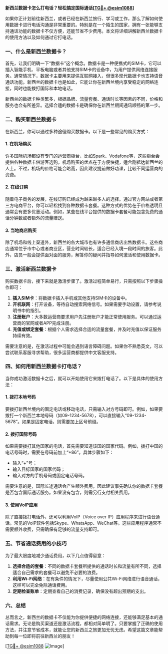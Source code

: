 **新西兰数据卡怎么打电话？轻松搞定国际通话[[TG💪+ @esim1088](https://t.me/s/esim1088)]**

如果你正计划前往新西兰，或者已经在新西兰旅行、学习或工作，那么了解如何使用数据卡进行电话沟通是非常重要的。特别是在一个陌生的国家，拥有一张能够支持通话功能的数据卡不仅方便，还能节省不少费用。本文将详细讲解新西兰数据卡的使用方法以及如何通过它打电话。

### 一、什么是新西兰数据卡？

首先，让我们明确一下“数据卡”这个概念。数据卡是一种便携式的SIM卡，它可以插入智能手机、平板电脑或者其他支持SIM卡的设备中，为用户提供网络连接服务。通常情况下，数据卡主要用来提供互联网接入，但很多现代数据卡也支持语音通话功能。新西兰的数据卡也是如此，它能让你在新西兰境内享受稳定的网络连接，同时也能拨打国际和本地电话。

新西兰的数据卡种类繁多，根据品牌、流量套餐、通话时长等因素的不同，价格和服务也会有所差异。选择合适的数据卡是确保你在新西兰期间通讯顺畅的第一步。

### 二、购买新西兰数据卡

在新西兰，你可以通过多种途径购买数据卡。以下是一些常见的购买方式：

#### 1. 在机场购买

许多国际机场都设有专门的运营商柜台，比如Spark、Vodafone等，这些柜台会提供各种数据卡供游客选购。机场购买的优点在于方便快捷，适合刚抵达新西兰的人士。不过，机场的价格可能会略高，因此建议提前做好功课，比较不同运营商的资费。

#### 2. 在线订购

随着电子商务的发展，在线订购已经成为越来越多人的选择。通过官方网站或者第三方电商平台，你可以轻松找到各种数据卡套餐。这种方式的优势在于价格透明且通常会有更多优惠活动。例如，某些在线平台提供的数据卡套餐可能包含免费的通话分钟数或者额外的流量赠送。

#### 3. 当地商店购买

除了机场和线上渠道外，新西兰的各大城市也有许多通信商店出售数据卡。这些商店通常位于市中心或者商业区，营业时间较长，适合已经入境一段时间的旅客。此外，店员一般会提供面对面的服务，解答你的疑问并指导如何激活和使用数据卡。

### 三、激活新西兰数据卡

购买数据卡后，接下来就是激活步骤了。激活过程简单易行，只需按照以下步骤操作即可：

1. **插入SIM卡**：将数据卡插入手机或其他支持SIM卡的设备中。
2. **开机联网**：打开设备，等待自动搜索网络信号。如果需要手动设置，请参考说明书中的指引。
3. **注册账户**：大多数运营商要求用户先注册账户才能正常使用服务。可以通过运营商的官网或者APP完成注册。
4. **充值或绑定套餐**：根据个人需求选择合适的流量套餐，并及时充值以保证服务持续有效。

需要注意的是，在激活过程中可能会遇到语言障碍问题。如果你不熟悉英文，可以尝试联系客服寻求帮助，很多运营商都提供中文客服支持。

### 四、如何用新西兰数据卡打电话？

当你成功激活数据卡之后，就可以开始使用它来拨打电话了。以下是具体的使用方法：

#### 1. 拨打本地号码

要拨打新西兰境内的固定电话或移动电话，只需输入对方号码即可。例如，如果要拨打一个新西兰本地号码（如09-1234-5678），可以直接输入“09-1234-5678”。如果是固定电话，则需要加上区号前缀。

#### 2. 拨打国际号码

如果需要拨打其他国家的电话，首先需要知道该国的国家代码。例如，拨打中国的电话号码时，需要在号码前加上“+86”。具体步骤如下：
- 输入“+”号；
- 输入目标国家的国家代码；
- 输入对方的手机号码或固定电话号码。

需要注意的是，国际长途通话会产生额外费用，因此建议事先确认你的数据卡套餐是否包含国际通话服务。如果没有包含，则需另行支付相关费用。

#### 3. 使用VoIP应用

除了直接拨打电话外，还可以利用VoIP（Voice over IP）应用程序来进行语音通话。常见的VoIP软件包括Skype、WhatsApp、WeChat等。这些应用程序通常不需要额外收费，只需确保有足够的流量支持即可。

### 五、节省通话费用的小技巧

为了最大限度地减少通话费用，以下几点值得留意：

1. **选择合适的套餐**：不同的数据卡套餐所提供的通话时长和流量有所不同，选择适合自己需求的套餐可以避免不必要的浪费。
2. **利用Wi-Fi网络**：在有条件的情况下，尽量使用公共Wi-Fi网络进行语音通话，这样可以完全免除通话费用。
3. **定期检查账单**：定期查看自己的消费记录，确保没有超出预期的支出。

### 六、总结

总而言之，新西兰的数据卡不仅能为你提供便捷的网络连接，还能够满足基本的通话需求。无论是购买渠道还是激活流程，都相对简单明了。只要掌握了正确的使用方法，并注意节省成本，就能让您的新西兰之旅更加无忧无虑。希望这篇文章能帮助到每一位即将前往新西兰的朋友！

[[TG💪+ @esim1088](https://t.me/s/esim1088) ![Image](https://i.postimg.cc/4NQfJmqS/Snipaste-2025-05-13-00-14-12.png)]